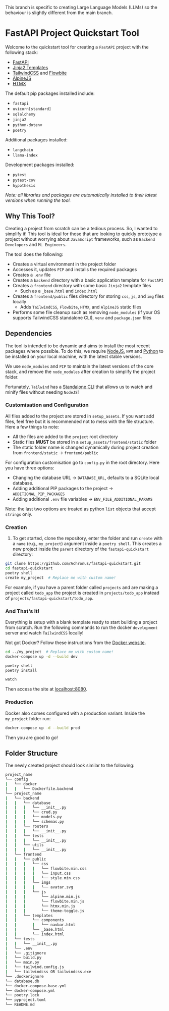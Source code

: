 This branch is specific to creating Large Language Models (LLMs) so the behaviour is slightly different from the main branch.

# FastAPI Project Quickstart Tool

Welcome to the quickstart tool for creating a `FastAPI` project with the following stack:

- [FastAPI](https://github.com/tiangolo/fastapi)
- [Jinja2 Templates](https://jinja.palletsprojects.com/)
- [TailwindCSS](https://tailwindcss.com/) and [Flowbite](https://flowbite.com/)
- [AlpineJS](https://alpinejs.dev/)
- [HTMX](https://htmx.org/)

The default pip packages installed include:

- `fastapi`
- `uvicorn[standard]`
- `sqlalchemy`
- `jinja2`
- `python-dotenv`
- `poetry`

Additional packages installed:
- `langchain`
- `llama-index`

Development packages installed:
- `pytest`
- `pytest-cov`
- `hypothesis`

_Note: all libraries and packages are automatically installed to their latest versions when running the tool._

## Why This Tool?

Creating a project from scratch can be a tedious process. So, I wanted to simplify it! This tool is ideal for those that are looking to quickly prototype a project without worrying about `JavaScript` frameworks, such as `Backend Developers` and `ML Engineers`.

The tool does the following:

- Creates a virtual environment in the project folder
- Accesses it, updates `PIP` and installs the required packages
- Creates a `.env` file
- Creates a `backend` directory with a basic application template for `FastAPI`
- Creates a `frontend` directory with some basic `Jinja2` template files
  - Such as a `_base.html` and `index.html`
- Creates a `frontend/public` files directory for storing `css`, `js`, and `img` files locally
  - Adds `TailwindCSS`, `Flowbite`, `HTMX`, and `AlpineJS` static files
- Performs some file cleanup such as removing `node_modules` (if your OS supports TailwindCSS standalone CLI), `venv` and `package.json` files

## Dependencies

The tool is intended to be dynamic and aims to install the most recent packages where possible. To do this, we require [NodeJS](https://nodejs.org/en), `NPM` and [Python](https://www.python.org/downloads/) to be installed on your local machine, with the latest stable versions. 

We use `node_modules` and `PIP` to maintain the latest versions of the core stack, and remove the `node_modules` after creation to simplify the project folder.

Fortunately, `Tailwind` has a [Standalone CLI](https://tailwindcss.com/blog/standalone-cli) that allows us to watch and minify files without needing `NodeJS`!


### Customisation and Configuration

All files added to the project are stored in `setup_assets`. If you want add files, feel free but it is recommended not to mess with the file structure. Here a few things to note:
- All the files are added to the `project` root directory
- Static files **MUST** be stored in a `setup_assets/frontend/static` folder
- The static folder name is changed dynamically during project creation from `frontend/static` -> `frontend/public`

For configuration customisation go to `config.py` in the root directory. Here you have three options:
- Changing the database URL -> `DATABASE_URL`, defaults to a SQLite local database.
- Adding additional PIP packages to the project -> `ADDITIONAL_PIP_PACKAGES`
- Adding additional `.env` file variables -> `ENV_FILE_ADDITIONAL_PARAMS`

Note: the last two options are treated as python `list` objects that accept `strings` only.


### Creation
1. To get started, clone the repository, enter the folder and run `create` with a `name` (e.g., `my_project`) argument inside a `poetry shell`. This creates a new project inside the `parent` directory of the `fastapi-quickstart` directory:

```bash
git clone https://github.com/Achronus/fastapi-quickstart.git
cd fastapi-quickstart
poetry shell
create my_project  # Replace me with custom name!
```

For example, if you have a parent folder called `projects` and are making a project called `todo_app` the project is created in `projects/todo_app` instead of `projects/fastapi-quickstart/todo_app`.


### And That's It!

Everything is setup with a blank template ready to start building a project from scratch. Run the following commands to run the docker `development` server and watch `TailwindCSS` locally!

Not got Docker? Follow these instructions from the [Docker website](https://docs.docker.com/get-docker/).


```bash
cd ../my_project  # Replace me with custom name!
docker-compose up -d --build dev

poetry shell
poetry install

watch
```

Then access the site at [localhost:8080](http://localhost:8080).


### Production

Docker also comes configured with a production variant. Inside the `my_project` folder run:
```bash
docker-compose up -d --build prod
```

Then you are good to go!


## Folder Structure

The newly created project should look similar to the following:

```bash
project_name
└── config
|   └── docker
|   |   └── Dockerfile.backend
└── project_name
|   └── backend
|   |   └── database
|   |   |   └── __init__.py
|   |   |   └── crud.py
|   |   |   └── models.py
|   |   |   └── schemas.py
|   |   └── routers
|   |   |   └── __init__.py
|   |   └── tests
|   |   |   └── __init__.py
|   |   └── utils
|   |   |   └── __init__.py
|   └── frontend
|   |   └── public
|   |   |   └── css
|   |   |   |   └── flowbite.min.css
|   |   |   |   └── input.css
|   |   |   |   └── style.min.css
|   |   |   └── imgs
|   |   |   |   └── avatar.svg
|   |   |   └── js
|   |   |       └── alpine.min.js
|   |   |       └── flowbite.min.js
|   |   |       └── htmx.min.js
|   |   |       └── theme-toggle.js
|   |   └── templates
|   |       └── components
|   |       |   └── navbar.html
|   |       └── _base.html
|   |       └── index.html
|   └── tests
|   |   └── __init__.py
|   └── .env
|   └── .gitignore
|   └── build.py
|   └── main.py
|   └── tailwind.config.js
|   └── tailwindcss OR tailwindcss.exe
└── .dockerignore
└── database.db
└── docker-compose.base.yml
└── docker-compose.yml
└── poetry.lock
└── pyproject.toml
└── README.md
```
